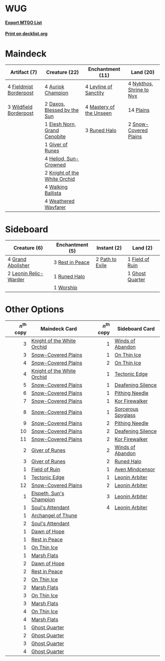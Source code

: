 # WUG

#### [Export MTGO List](../collection/WUG/WUG.txt)
#### [Print on decklist.org](http://decklist.org/?deckmain=4%09Auriok%20Champion%0A2%09Daxos,%20Blessed%20by%20the%20Sun%0A1%09Elesh%20Norn,%20Grand%20Cenobite%0A4%09Fieldmist%20Borderpost%0A1%09Giver%20of%20Runes%0A4%09Heliod,%20Sun-Crowned%0A2%09Knight%20of%20the%20White%20Orchid%0A4%09Leyline%20of%20Sanctity%0A4%09Mastery%20of%20the%20Unseen%0A4%09Nykthos,%20Shrine%20to%20Nyx%0A14%09Plains%0A3%09Runed%20Halo%0A2%09Snow-Covered%20Plains%0A4%09Walking%20Ballista%0A4%09Weathered%20Wayfarer%0A3%09Wildfield%20Borderpost&deckside=1%09Field%20of%20Ruin%0A1%09Ghost%20Quarter%0A4%09Grand%20Abolisher%0A2%09Leonin%20Relic-Warder%0A2%09Path%20to%20Exile%0A3%09Rest%20in%20Peace%0A1%09Runed%20Halo%0A1%09Worship)
# Maindeck

|                                          Artifact (7)                                           |                                             Creature (22)                                             |                                         Enchantment (11)                                         |                                             Land (20)                                             |
|-------------------------------------------------------------------------------------------------|-------------------------------------------------------------------------------------------------------|--------------------------------------------------------------------------------------------------|---------------------------------------------------------------------------------------------------|
|4 [Fieldmist Borderpost](http://gatherer.wizards.com/Pages/Card/Details.aspx?multiverseid=183005)|4 [Auriok Champion](http://gatherer.wizards.com/Pages/Card/Details.aspx?multiverseid=72921)            |4 [Leyline of Sanctity](http://gatherer.wizards.com/Pages/Card/Details.aspx?multiverseid=204993)  |4 [Nykthos, Shrine to Nyx](http://gatherer.wizards.com/Pages/Card/Details.aspx?multiverseid=373713)|
|3 [Wildfield Borderpost](http://gatherer.wizards.com/Pages/Card/Details.aspx?multiverseid=179590)|2 [Daxos, Blessed by the Sun](http://gatherer.wizards.com/Pages/Card/Details.aspx?multiverseid=476260) |4 [Mastery of the Unseen](http://gatherer.wizards.com/Pages/Card/Details.aspx?multiverseid=391878)|14 [Plains](http://gatherer.wizards.com/Pages/Card/Details.aspx?multiverseid=439856)               |
|                                                                                                 |1 [Elesh Norn, Grand Cenobite](http://gatherer.wizards.com/Pages/Card/Details.aspx?multiverseid=438584)|3 [Runed Halo](http://gatherer.wizards.com/Pages/Card/Details.aspx?multiverseid=154005)           |2 [Snow-Covered Plains](http://gatherer.wizards.com/Pages/Card/Details.aspx?multiverseid=121267)   |
|                                                                                                 |1 [Giver of Runes](http://gatherer.wizards.com/Pages/Card/Details.aspx?multiverseid=463962)            |                                                                                                  |                                                                                                   |
|                                                                                                 |4 [Heliod, Sun-Crowned](http://gatherer.wizards.com/Pages/Card/Details.aspx?multiverseid=476269)       |                                                                                                  |                                                                                                   |
|                                                                                                 |2 [Knight of the White Orchid](http://gatherer.wizards.com/Pages/Card/Details.aspx?multiverseid=178094)|                                                                                                  |                                                                                                   |
|                                                                                                 |4 [Walking Ballista](http://gatherer.wizards.com/Pages/Card/Details.aspx?multiverseid=423848)          |                                                                                                  |                                                                                                   |
|                                                                                                 |4 [Weathered Wayfarer](http://gatherer.wizards.com/Pages/Card/Details.aspx?multiverseid=83311)         |                                                                                                  |                                                                                                   |


# Sideboard

|                                          Creature (6)                                          |                                     Enchantment (5)                                      |                                       Instant (2)                                        |                                         Land (2)                                         |
|------------------------------------------------------------------------------------------------|------------------------------------------------------------------------------------------|------------------------------------------------------------------------------------------|------------------------------------------------------------------------------------------|
|4 [Grand Abolisher](http://gatherer.wizards.com/Pages/Card/Details.aspx?multiverseid=389538)    |3 [Rest in Peace](http://gatherer.wizards.com/Pages/Card/Details.aspx?multiverseid=442021)|2 [Path to Exile](http://gatherer.wizards.com/Pages/Card/Details.aspx?multiverseid=220511)|1 [Field of Ruin](http://gatherer.wizards.com/Pages/Card/Details.aspx?multiverseid=435415)|
|2 [Leonin Relic-Warder](http://gatherer.wizards.com/Pages/Card/Details.aspx?multiverseid=432997)|1 [Runed Halo](http://gatherer.wizards.com/Pages/Card/Details.aspx?multiverseid=154005)   |                                                                                          |1 [Ghost Quarter](http://gatherer.wizards.com/Pages/Card/Details.aspx?multiverseid=389534)|
|                                                                                                |1 [Worship](http://gatherer.wizards.com/Pages/Card/Details.aspx?multiverseid=25553)       |                                                                                          |                                                                                          |


# Other Options

|*n*<sup>th</sup> copy|                                            Maindeck Card                                            |*n*<sup>th</sup> copy|                                       Sideboard Card                                        |
|--------------------:|-----------------------------------------------------------------------------------------------------|--------------------:|---------------------------------------------------------------------------------------------|
|                    3|[Knight of the White Orchid](http://gatherer.wizards.com/Pages/Card/Details.aspx?multiverseid=178094)|                    1|[Winds of Abandon](http://gatherer.wizards.com/Pages/Card/Details.aspx?multiverseid=463986)  |
|                    3|[Snow-Covered Plains](http://gatherer.wizards.com/Pages/Card/Details.aspx?multiverseid=121267)       |                    1|[On Thin Ice](http://gatherer.wizards.com/Pages/Card/Details.aspx?multiverseid=463969)       |
|                    4|[Snow-Covered Plains](http://gatherer.wizards.com/Pages/Card/Details.aspx?multiverseid=121267)       |                    2|[On Thin Ice](http://gatherer.wizards.com/Pages/Card/Details.aspx?multiverseid=463969)       |
|                    4|[Knight of the White Orchid](http://gatherer.wizards.com/Pages/Card/Details.aspx?multiverseid=178094)|                    1|[Tectonic Edge](http://gatherer.wizards.com/Pages/Card/Details.aspx?multiverseid=389711)     |
|                    5|[Snow-Covered Plains](http://gatherer.wizards.com/Pages/Card/Details.aspx?multiverseid=121267)       |                    1|[Deafening Silence](http://gatherer.wizards.com/Pages/Card/Details.aspx?multiverseid=472972) |
|                    6|[Snow-Covered Plains](http://gatherer.wizards.com/Pages/Card/Details.aspx?multiverseid=121267)       |                    1|[Pithing Needle](http://gatherer.wizards.com/Pages/Card/Details.aspx?multiverseid=129526)    |
|                    7|[Snow-Covered Plains](http://gatherer.wizards.com/Pages/Card/Details.aspx?multiverseid=121267)       |                    1|[Kor Firewalker](http://gatherer.wizards.com/Pages/Card/Details.aspx?multiverseid=442010)    |
|                    8|[Snow-Covered Plains](http://gatherer.wizards.com/Pages/Card/Details.aspx?multiverseid=121267)       |                    1|[Sorcerous Spyglass](http://gatherer.wizards.com/Pages/Card/Details.aspx?multiverseid=435407)|
|                    9|[Snow-Covered Plains](http://gatherer.wizards.com/Pages/Card/Details.aspx?multiverseid=121267)       |                    2|[Pithing Needle](http://gatherer.wizards.com/Pages/Card/Details.aspx?multiverseid=129526)    |
|                   10|[Snow-Covered Plains](http://gatherer.wizards.com/Pages/Card/Details.aspx?multiverseid=121267)       |                    2|[Deafening Silence](http://gatherer.wizards.com/Pages/Card/Details.aspx?multiverseid=472972) |
|                   11|[Snow-Covered Plains](http://gatherer.wizards.com/Pages/Card/Details.aspx?multiverseid=121267)       |                    2|[Kor Firewalker](http://gatherer.wizards.com/Pages/Card/Details.aspx?multiverseid=442010)    |
|                    2|[Giver of Runes](http://gatherer.wizards.com/Pages/Card/Details.aspx?multiverseid=463962)            |                    2|[Winds of Abandon](http://gatherer.wizards.com/Pages/Card/Details.aspx?multiverseid=463986)  |
|                    3|[Giver of Runes](http://gatherer.wizards.com/Pages/Card/Details.aspx?multiverseid=463962)            |                    2|[Runed Halo](http://gatherer.wizards.com/Pages/Card/Details.aspx?multiverseid=154005)        |
|                    1|[Field of Ruin](http://gatherer.wizards.com/Pages/Card/Details.aspx?multiverseid=435415)             |                    1|[Aven Mindcensor](http://gatherer.wizards.com/Pages/Card/Details.aspx?multiverseid=426707)   |
|                    1|[Tectonic Edge](http://gatherer.wizards.com/Pages/Card/Details.aspx?multiverseid=389711)             |                    1|[Leonin Arbiter](http://gatherer.wizards.com/Pages/Card/Details.aspx?multiverseid=432996)    |
|                   12|[Snow-Covered Plains](http://gatherer.wizards.com/Pages/Card/Details.aspx?multiverseid=121267)       |                    2|[Leonin Arbiter](http://gatherer.wizards.com/Pages/Card/Details.aspx?multiverseid=432996)    |
|                    1|[Elspeth, Sun's Champion](http://gatherer.wizards.com/Pages/Card/Details.aspx?multiverseid=394361)   |                    3|[Leonin Arbiter](http://gatherer.wizards.com/Pages/Card/Details.aspx?multiverseid=432996)    |
|                    1|[Soul's Attendant](http://gatherer.wizards.com/Pages/Card/Details.aspx?multiverseid=193499)          |                    4|[Leonin Arbiter](http://gatherer.wizards.com/Pages/Card/Details.aspx?multiverseid=432996)    |
|                    1|[Archangel of Thune](http://gatherer.wizards.com/Pages/Card/Details.aspx?multiverseid=438574)        |                     |                                                                                             |
|                    2|[Soul's Attendant](http://gatherer.wizards.com/Pages/Card/Details.aspx?multiverseid=193499)          |                     |                                                                                             |
|                    1|[Dawn of Hope](http://gatherer.wizards.com/Pages/Card/Details.aspx?multiverseid=452758)              |                     |                                                                                             |
|                    1|[Rest in Peace](http://gatherer.wizards.com/Pages/Card/Details.aspx?multiverseid=442021)             |                     |                                                                                             |
|                    1|[On Thin Ice](http://gatherer.wizards.com/Pages/Card/Details.aspx?multiverseid=463969)               |                     |                                                                                             |
|                    1|[Marsh Flats](http://gatherer.wizards.com/Pages/Card/Details.aspx?multiverseid=405101)               |                     |                                                                                             |
|                    2|[Dawn of Hope](http://gatherer.wizards.com/Pages/Card/Details.aspx?multiverseid=452758)              |                     |                                                                                             |
|                    2|[Rest in Peace](http://gatherer.wizards.com/Pages/Card/Details.aspx?multiverseid=442021)             |                     |                                                                                             |
|                    2|[On Thin Ice](http://gatherer.wizards.com/Pages/Card/Details.aspx?multiverseid=463969)               |                     |                                                                                             |
|                    2|[Marsh Flats](http://gatherer.wizards.com/Pages/Card/Details.aspx?multiverseid=405101)               |                     |                                                                                             |
|                    3|[On Thin Ice](http://gatherer.wizards.com/Pages/Card/Details.aspx?multiverseid=463969)               |                     |                                                                                             |
|                    3|[Marsh Flats](http://gatherer.wizards.com/Pages/Card/Details.aspx?multiverseid=405101)               |                     |                                                                                             |
|                    4|[On Thin Ice](http://gatherer.wizards.com/Pages/Card/Details.aspx?multiverseid=463969)               |                     |                                                                                             |
|                    4|[Marsh Flats](http://gatherer.wizards.com/Pages/Card/Details.aspx?multiverseid=405101)               |                     |                                                                                             |
|                    1|[Ghost Quarter](http://gatherer.wizards.com/Pages/Card/Details.aspx?multiverseid=389534)             |                     |                                                                                             |
|                    2|[Ghost Quarter](http://gatherer.wizards.com/Pages/Card/Details.aspx?multiverseid=389534)             |                     |                                                                                             |
|                    3|[Ghost Quarter](http://gatherer.wizards.com/Pages/Card/Details.aspx?multiverseid=389534)             |                     |                                                                                             |
|                    4|[Ghost Quarter](http://gatherer.wizards.com/Pages/Card/Details.aspx?multiverseid=389534)             |                     |                                                                                             |

